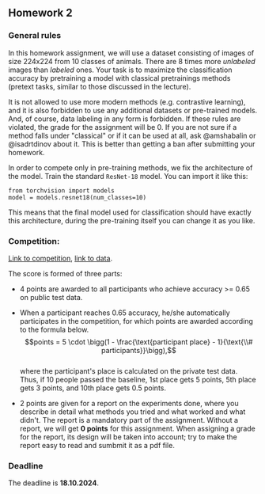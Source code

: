 ## Homework 2

### General rules
In this homework assignment, we will use a dataset consisting of images of size 224x224 from 10 classes of animals. There are 8 times more _unlabeled_ images than _labeled_ ones. Your task is to maximize the classification accuracy by pretraining a model with classical pretrainings methods (pretext tasks, similar to those discussed in the lecture). 

It is not allowed to use more modern methods (e.g. contrastive learning), and it is also forbidden to use any additional datasets or pre-trained models. And, of course, data labeling in any form is forbidden. If these rules are violated, the grade for the assignment will be 0. If you are not sure if a method falls under "classical" or if it can be used at all, ask @amshabalin or @isadrtdinov about it. This is better than getting a ban after submitting your homework.

In order to compete only in pre-training methods, we fix the architecture of the model. Train the standard `ResNet-18` model. You can import it like this:

```
from torchvision import models
model = models.resnet18(num_classes=10)
```

This means that the final model used for classification should have exactly this architecture, during the pre-training itself you can change it as you like.


### Competition:
[Link to competition](https://www.kaggle.com/competitions/lsdl-hw-2/), [link to data](https://bitly.com/98K8eH).

The score is formed of three parts:
* 4 points are awarded to all participants who achieve accuracy >= 0.65 on public test data.
* When a participant reaches 0.65 accuracy, he/she automatically participates in the competition, for which points are awarded according to the formula below.   
  $$points = 5 \cdot \bigg(1 - \frac{\text{participant place} - 1}{\text{\\# participants}}\bigg),$$   
where the participant's place is calculated on the private test data. Thus, if 10 people passed the baseline, 1st place gets 5 points, 5th place gets 3 points, and 10th place gets 0.5 points.

* 2 points are given for a report on the experiments done, where you describe in detail what methods you tried and what worked and what didn't. The report is a mandatory part of the assignment. Without a report, we will get __0 points__ for this assignment. When assigning a grade for the report, its design will be taken into account; try to make the report easy to read and sumbmit it as a pdf file.

### Deadline

The deadline is __18.10.2024__.
